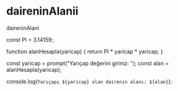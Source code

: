# daireninAlanii
daireninAlani

const PI = 3.14159;

function alanHesapla(yaricap) {
  return PI * yaricap * yaricap;
}

const yaricap = prompt("Yarıçap değerini giriniz: ");
const alan = alanHesapla(yaricap);

console.log(`Yarıçapı ${yaricap} olan dairenin alanı: ${alan}`);

